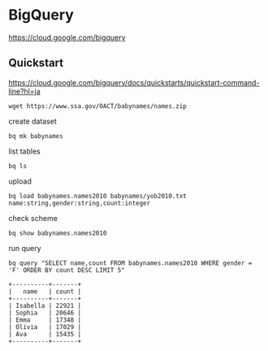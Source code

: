 # BigQuery

https://cloud.google.com/bigquery

## Quickstart

https://cloud.google.com/bigquery/docs/quickstarts/quickstart-command-line?hl=ja

```
wget https://www.ssa.gov/OACT/babynames/names.zip
```

create dataset
```
bq mk babynames
```

list tables
```
bq ls
```

upload
```
bq load babynames.names2010 babynames/yob2010.txt name:string,gender:string,count:integer
```

check scheme
```
bq show babynames.names2010
```

run query
```
bq query "SELECT name,count FROM babynames.names2010 WHERE gender = 'F' ORDER BY count DESC LIMIT 5"

+----------+-------+
|   name   | count |
+----------+-------+
| Isabella | 22921 |
| Sophia   | 20646 |
| Emma     | 17348 |
| Olivia   | 17029 |
| Ava      | 15435 |
+----------+-------+
```
